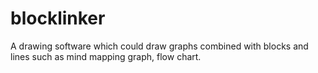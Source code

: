 blocklinker
===========

A drawing software which could draw graphs combined with blocks and lines such as mind mapping graph, flow chart.
